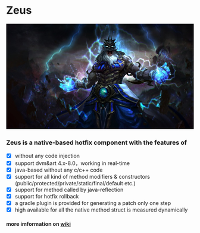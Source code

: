 # Zeus  

<div align=center><img src="https://github.com/jy01331184/Zeus/blob/master/image/icon.jpg?raw=true">
</div>

### Zeus is a native-based hotfix component with the features of
- [x] without any code injection 
- [x] support dvm&art 4.x-8.0，working in real-time
- [x] java-based without any c/c++ code
- [x] support for all kind of method modifiers & constructors (public/protected/private/static/final/default etc.)
- [x] support for method called by java-reflection
- [x] support for hotfix rollback
- [x] a gradle plugin is provided for generating a patch only one step
- [x] high available for all the native method struct is measured dynamically

#### more imformation on [wiki](https://github.com/jy01331184/Zeus/wiki) 

